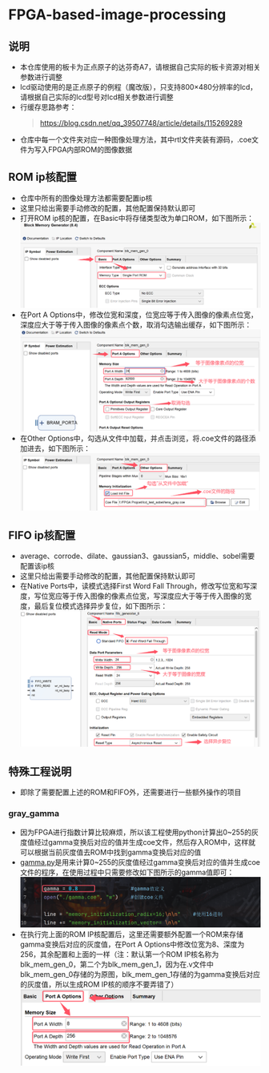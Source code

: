 # FPGA-based-image-processing

## 说明
* 本仓库使用的板卡为正点原子的达芬奇A7，请根据自己实际的板卡资源对相关参数进行调整
* lcd驱动使用的是正点原子的例程（魔改版），只支持800×480分辨率的lcd，请根据自己实际的lcd型号对lcd相关参数进行调整
* 行缓存思路参考：
  >https://blog.csdn.net/qq_39507748/article/details/115269289
* 仓库中每一个文件夹对应一种图像处理方法，其中rtl文件夹装有源码，.coe文件为写入FPGA内部ROM的图像数据

## ROM ip核配置
*  仓库中所有的图像处理方法都需要配置ip核
*  这里只给出需要手动修改的配置，其他配置保持默认即可
*  打开ROM ip核的配置，在Basic中将存储类型改为单口ROM，如下图所示：
  ![](https://github.com/nmdbxqmz/FPGA-based-image-processing/blob/main/images/rom_basic.png)
*  在Port A Options中，修改位宽和深度，位宽应等于传入图像的像素点位宽，深度应大于等于传入图像的像素点个数，取消勾选输出缓存，如下图所示：
  ![](https://github.com/nmdbxqmz/FPGA-based-image-processing/blob/main/images/rom_port.png)
*  在Other Options中，勾选从文件中加载，并点击浏览，将.coe文件的路径添加进去，如下图所示：
  ![](https://github.com/nmdbxqmz/FPGA-based-image-processing/blob/main/images/rom_other.png)

## FIFO ip核配置
* average、corrode、dilate、gaussian3、gaussian5，middle、sobel需要配置该ip核
* 这里只给出需要手动修改的配置，其他配置保持默认即可
* 在Native Ports中，读模式选择First Word Fall Through，修改写位宽和写深度，写位宽应等于传入图像的像素点位宽，写深度应大于等于传入图像的宽度，最后复位模式选择异步复位，如下图所示：
  ![](https://github.com/nmdbxqmz/FPGA-based-image-processing/blob/main/images/fifo_native.png)

## 特殊工程说明
* 即除了需要配置上述的ROM和FIFO外，还需要进行一些额外操作的项目
### gray_gamma
* 因为FPGA进行指数计算比较麻烦，所以该工程使用python计算出0~255的灰度值经过gamma变换后对应的值并生成coe文件，然后存入ROM中，这样就可以根据当前灰度值去ROM中找到gamma变换后对应的值
* [gamma.py](https://github.com/nmdbxqmz/FPGA-based-image-processing/blob/main/gray_gamma/gamma.py)是用来计算0~255的灰度值经过gamma变换后对应的值并生成coe文件的程序，在使用过程中只需要修改如下图所示的gamma值即可：
  ![](https://github.com/nmdbxqmz/FPGA-based-image-processing/blob/main/images/gamma_py.png)
* 在执行完上面的ROM IP核配置后，这里还需要额外配置一个ROM来存储gamma变换后对应的灰度值，在Port A Options中修改位宽为8、深度为256，其余配置和上面的一样（注：默认第一个ROM IP核名称为blk_mem_gen_0，第二个为blk_mem_gen_1，因为在.v文件中blk_mem_gen_0存储的为原图，blk_mem_gen_1存储的为gamma变换后对应的灰度值，所以生成ROM IP核的顺序不要弄错了）
  ![](https://github.com/nmdbxqmz/FPGA-based-image-processing/blob/main/images/gamma_rom.png)
  

